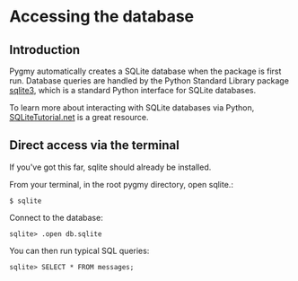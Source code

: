# Accessing the database

## Introduction

Pygmy automatically creates a SQLite database when the package is first run.
Database queries are handled by the Python Standard Library package
[sqlite3](https://docs.python.org/3/library/sqlite3.html), which is a standard
Python interface for SQLite databases.

To learn more about interacting with SQLite databases via Python,
[SQLiteTutorial.net](https://www.sqlitetutorial.net/sqlite-python/) is a great resource.

## Direct access via the terminal

If you've got this far, sqlite should already be installed.

From your terminal, in the root pygmy directory, open sqlite.:
```
$ sqlite
```

Connect to the database:
```
sqlite> .open db.sqlite
```

You can then run typical SQL queries:
```
sqlite> SELECT * FROM messages;
```